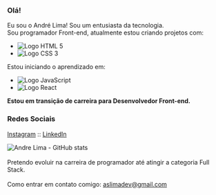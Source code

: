 ### Olá!

Eu sou o André Lima! Sou um entusiasta da tecnologia.<br>
Sou programador Front-end, atualmente estou criando projetos com:

- <img src="https://img.shields.io/badge/HTML-239120?style=for-the-badge&logo=html5&logoColor=white" alt="Logo HTML 5">
- <img src="https://img.shields.io/badge/CSS-239120?&style=for-the-badge&logo=css3&logoColor=white" alt="Logo CSS 3">

Estou iniciando o aprendizado em:

- <img src="https://img.shields.io/badge/JavaScript-F7DF1E?style=for-the-badge&logo=javascript&logoColor=black" alt="Logo JavaScript">
- <img src="https://img.shields.io/badge/React-20232A?style=for-the-badge&logo=react&logoColor=61DAFB" alt="Logo React">

<strong>Estou em transição de carreira para Desenvolvedor Front-end.</strong>

<h3 align="left">Redes Sociais</h3>
<p align="left">
<a href="https://www.instagram.com/andrelimadev/" target="blank">Instagram</a><span> :: </span>
<a href="https://www.linkedin.com/in/andrelima-dev/" target="blank">LinkedIn</a>
</p>

![Andre Lima - GitHub stats](https://github-readme-stats.vercel.app/api?username=andrelimadev&show_icons=true&theme=merko)<br><br>
Pretendo evoluir na carreira de programador até atingir a categoria Full Stack.<br><br>
Como entrar em contato comigo: aslimadev@gmail.com

